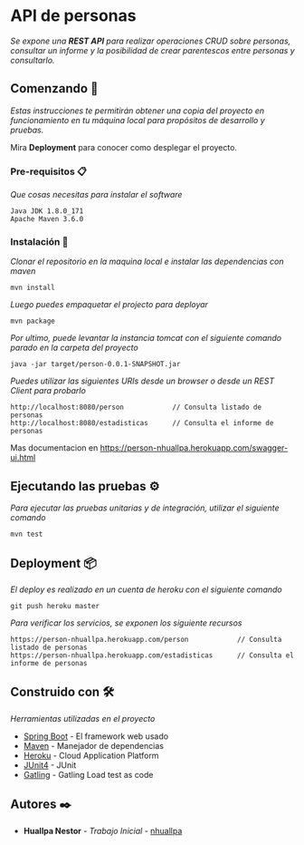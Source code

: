 # API de personas 

_Se expone una **REST API** para realizar operaciones CRUD sobre personas, consultar un informe y la posibilidad de crear parentescos entre personas y consultarlo._

## Comenzando 🚀

_Estas instrucciones te permitirán obtener una copia del proyecto en funcionamiento en tu máquina local para propósitos de desarrollo y pruebas._

Mira **Deployment** para conocer como desplegar el proyecto.


### Pre-requisitos 📋

_Que cosas necesitas para instalar el software_

```
Java JDK 1.8.0_171
Apache Maven 3.6.0
```

### Instalación 🔧

_Clonar el repositorio en la maquina local e instalar las dependencias con maven_

```
mvn install
```

_Luego puedes empaquetar el projecto para deployar_

```
mvn package
```

_Por ultimo, puede levantar la instancia tomcat con el siguiente comando parado en la carpeta del proyecto_

```
java -jar target/person-0.0.1-SNAPSHOT.jar
```

_Puedes utilizar las siguientes URIs desde un browser o desde un REST Client para probarlo_

```
http://localhost:8080/person            // Consulta listado de personas
http://localhost:8080/estadisticas      // Consulta el informe de personas
```
Mas documentacion en https://person-nhuallpa.herokuapp.com/swagger-ui.html

## Ejecutando las pruebas ⚙️

_Para ejecutar las pruebas unitarias y de integración, utilizar el siguiente comando_

```
mvn test
```

## Deployment 📦

_El deploy es realizado en un cuenta de heroku con el siguiente comando_

```
git push heroku master
```
_Para verificar los servicios, se exponen los siguiente recursos_

```
https://person-nhuallpa.herokuapp.com/person            // Consulta listado de personas
https://person-nhuallpa.herokuapp.com/estadisticas      // Consulta el informe de personas
```

## Construido con 🛠️

_Herramientas utilizadas en el proyecto_

* [Spring Boot](https://spring.io/projects/spring-boot) - El framework web usado
* [Maven](https://maven.apache.org/) - Manejador de dependencias
* [Heroku](https://www.heroku.com/) - Cloud Application Platform
* [JUnit4](https://junit.org/junit4/) - JUnit
* [Gatling](https://gatling.io/) - Gatling Load test as code

## Autores ✒️


* **Huallpa Nestor** - *Trabajo Inicial* - [nhuallpa](https://www.linkedin.com/in/nestor-huallpa-7239b011)

